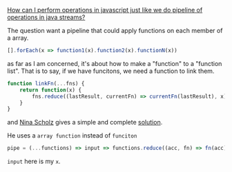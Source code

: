 [How can I perform operations in javascript just like we do pipeline of operations in java streams?](https://stackoverflow.com/questions/54568053/how-can-i-perform-operations-in-javascript-just-like-we-do-pipeline-of-operation)

The question want a pipeline that could apply functions on each member of a array.

```javascript
[].forEach(x => function1(x).function2(x).functionN(x))
```

as far as I am concerned, it's about how to make a "function" to a "function list". That is to say, if we have funcitons, we need a function to link them.

```javascript
function linkFn(...fns) {
    return function(x) {
        fns.reduce((lastResult, currentFn) => currentFn(lastResult), x)
    }
}
```

and [Nina Scholz](https://stackoverflow.com/users/1447675/nina-scholz) gives a simple and complete [solution](https://stackoverflow.com/a/54568750/7724445).

He uses a `array function` instead of `funciton`

```javascript
pipe = (...functions) => input => functions.reduce((acc, fn) => fn(acc), input)
```
`input` here is my `x`.